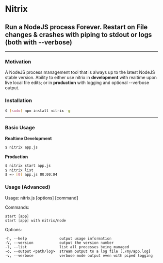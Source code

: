 
# Nitrix

## Run a NodeJS process Forever. Restart on File changes & crashes with piping to stdout or logs (both with --verbose)

***

### Motivation

A NodeJS process management tool that is always up to the latest NodeJS stable version. Ability to either use nitrix in **development** with realtime upon live local file edits; or in **production** with logging and optional --verbose output.

### Installation

```bash
$ [sudo] npm install nitrix -g
```

***

### Basic Usage

**Realtime Development**

```bash
$ nitrix app.js
```

**Production**

```bash
$ nitrix start app.js
$ nitrix list
$ => [0] app.js 00:00:04
```

### Usage (Advanced)


  Usage: nitrix.js [options] [command]

  Commands:

    start [app]
    start [app] with nitrix/node

  Options:

    -h, --help               output usage information
    -V, --version            output the version number
    -l, --list               list all processes being managed
    -o, --output <path/log>  stream output to a log file [./my/app.log]
    -v, --verbose            verbose node output even with piped logging

